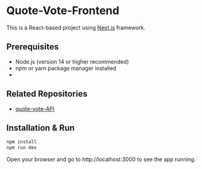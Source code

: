 # Quote-Vote-Frontend

This is a React-based project using [Next.js](https://nextjs.org/) framework.

## Prerequisites
- Node.js (version 14 or higher recommended)
- npm or yarn package manager installed
- 
## Related Repositories
- [quote-vote-API](https://github.com/Ntpply/quote-vote-API)
## Installation & Run

```bash
npm install
npm run dev
```
 Open your browser and go to http://localhost:3000 to see the app running.

